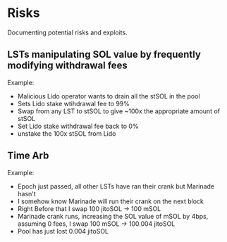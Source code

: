 # Risks

Documenting potential risks and exploits.

## LSTs manipulating SOL value by frequently modifying withdrawal fees

Example:

- Malicious Lido operator wants to drain all the stSOL in the pool
- Sets Lido stake wtihdrawal fee to 99%
- Swap from any LST to stSOL to give ~100x the appropriate amount of stSOL
- Set Lido stake withdrawal fee back to 0%
- unstake the 100x stSOL from Lido

## Time Arb

Example:

- Epoch just passed, all other LSTs have ran their crank but Marinade hasn't
- I somehow know Marinade will run their crank on the next block
- Right Before that I swap 100 jitoSOL -> 100 mSOL
- Marinade crank runs, increasing the SOL value of mSOL by 4bps, assuming 0 fees, I swap 100 mSOL -> 100.004 jitoSOL
- Pool has just lost 0.004 jitoSOL
